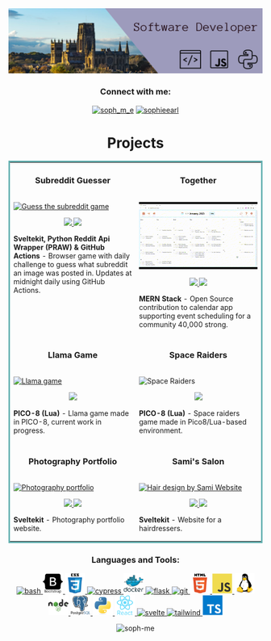 <a target="_blank" href="https://sophieearl.pages.dev/">
<img src="images/Untitled.png"/></a>

<h3 align="center">Connect with me:</h3>
<p align="center">
<a href="https://twitter.com/soph_m_e" target="blank"><img align="center" src="https://raw.githubusercontent.com/rahuldkjain/github-profile-readme-generator/master/src/images/icons/Social/twitter.svg" alt="soph_m_e" height="30" width="40" /></a>
<a href="https://linkedin.com/in/sophieearl" target="blank"><img align="center" src="https://raw.githubusercontent.com/rahuldkjain/github-profile-readme-generator/master/src/images/icons/Social/linked-in-alt.svg" alt="sophieearl" height="30" width="40" /></a>
</p>

<h1 align="center">Projects</h1>
<table bordercolor="#66b2b2">
  
  <tr>
    <td width="50%" valign="top">
      <h3 align="center">Subreddit Guesser</h3>
        <br />
        <a target="_blank" href="(https://redditguesser.pages.dev/">
            <img src="images/subredditGuesser.gif" width="100%" alt="Guess the subreddit game"/>
        </a>
        <br />
        <p align="center">
          
  <a href="https://github.com/soph-em/redditguesser" target="_blank">
    <img src="https://img.shields.io/static/v1?label=|&message=REPO&color=23555f&style=plastic&logo=github&logo-color=white"/>
  </a>  
  <a href="http://www.subredditguesser.com" target="_blank">
    <img src="https://img.shields.io/static/v1?label=|&message=WEBSITE&color=cdf998&style=plastic&logo=svelte&logo-color=white"/>
  </a>
      </p>
        <p><strong>Sveltekit, Python Reddit Api Wrapper (PRAW) & GitHub Actions</strong> - Browser game with daily challenge to guess what subreddit an image was posted in. Updates at midnight daily using GitHub Actions.</p>
    </td>
    <td width="50%" valign="top">
      <h3 align="center">Together</h3>
        <br />
      <a target="_blank" href="https://together.cyclic.app/">
            <img src="images/together.gif" width="100%"  alt="Together Calendar"/>
        </a>
        <br />
        <p align="center">
          
  <a href="https://github.com/Together-100Devs/Together" target="_blank">
    <img src="https://img.shields.io/static/v1?label=|&message=REPO&color=23555f&style=plastic&logo=github&logo-color=white"/>
  </a>
  <a href="https://together.cyclic.app/" target="_blank">
    <img src="https://img.shields.io/static/v1?label=|&message=WEBSITE&color=cdf998&style=plastic&logo=react&logo-color=white"/>
  </a>
      </p>
        <p><strong>MERN Stack</strong> - Open Source contribution to calendar app supporting event scheduling for a community 40,000 strong.</p>
    </td>
  </tr>
  
  <tr>
      <td width="50%" valign="top">
      <h3 align="center">Llama Game</h3>
        <br />
      <a target="_blank" href="https://together.cyclic.app/">
            <img src="images/llamagame.gif" width="100%"  alt="Llama game"/>
        </a>
        <br />
        <p align="center">
          
  <a href="https://github.com/soph-em/llamasurvivors" target="_blank">
    <img src="https://img.shields.io/static/v1?label=|&message=REPO&color=23555f&style=plastic&logo=github&logo-color=white"/>
  </a>
      </p>
        <p><strong>PICO-8 (Lua)</strong> - Llama game made in PICO-8, current work in progress.</p>
    </td>
   
<td width="50%" valign="top">
  <h3 align="center">Space Raiders</h3>
  <br />
  <a>
    <img src="images/spaceRaidersPico.gif" width="100%" alt="Space Raiders" />
  </a>
  <br />
  <p align="center">

  <a href="https://github.com/soph-em/pico8spaceraiderclone" target="_blank">
    <img src="https://img.shields.io/static/v1?label=|&message=REPO&color=23555f&style=plastic&logo=github&logo-color=white" />
  </a>
  <p><strong>PICO-8 (Lua)</strong> - Space raiders game made in Pico8/Lua-based environment.</p>
</td>



  </tr>
    <tr>
    <td width="50%" valign="top">
      <h3 align="center">Photography Portfolio</h3>
        <br />
        <a target="_blank" href="https://sophieearlphotography.pages.dev/">
            <img src="images/Screencast-from-2023-07-17-16-57-29.gif" width="100%" alt="Photography portfolio"/>
        </a>
        <br />
        <p align="center">
          
  <a href="https://github.com/soph-em/sophieearlphotography" target="_blank">
    <img src="https://img.shields.io/static/v1?label=|&message=REPO&color=23555f&style=plastic&logo=github&logo-color=white"/>
  </a>  
  <a href="https://sophieearlphotography.pages.dev/" target="_blank">
    <img src="https://img.shields.io/static/v1?label=|&message=WEBSITE&color=cdf998&style=plastic&logo=svelte&logo-color=white"/>
  </a>
      </p>
        <p><strong>Sveltekit</strong> - Photography portfolio website.</p>
    </td>
   <td width="50%" valign="top">
      <h3 align="center">Sami's Salon</h3>
      <br />
        <a target="_blank" href="https://hairdesignbysami.pages.dev/">
          <img src="images/hairbySammi.gif" width="100%" alt="Hair design by Sami Website"/>
        </a>
      <br />
        <p align="center">
  <a href="https://github.com/soph-em/HairDesignbySami" target="_blank">
    <img src="https://img.shields.io/static/v1?label=|&message=REPO&color=23555f&style=plastic&logo=github&logo-color=white"/>
  </a>
  <a href="https://hairdesignbysami.pages.dev/" target="_blank">
    <img src="https://img.shields.io/static/v1?label=|&message=WEBSITE&color=cdf998&style=plastic&logo=svelte&logo-color=white"/>
  </a>
      </p>
        <p><strong>Sveltekit</strong> - Website for a hairdressers.</p>
    </td>
  </tr>
</table>

<h3 align="center">Languages and Tools:</h3>
<p align="center"> <a href="https://www.gnu.org/software/bash/" target="_blank" rel="noreferrer"> <img src="https://www.vectorlogo.zone/logos/gnu_bash/gnu_bash-icon.svg" alt="bash" width="40" height="40"/> </a> <a href="https://getbootstrap.com" target="_blank" rel="noreferrer"> <img src="https://raw.githubusercontent.com/devicons/devicon/master/icons/bootstrap/bootstrap-plain-wordmark.svg" alt="bootstrap" width="40" height="40"/> </a> <a href="https://www.w3schools.com/css/" target="_blank" rel="noreferrer"> <img src="https://raw.githubusercontent.com/devicons/devicon/master/icons/css3/css3-original-wordmark.svg" alt="css3" width="40" height="40"/> </a> <a href="https://www.cypress.io" target="_blank" rel="noreferrer"> <img src="https://raw.githubusercontent.com/simple-icons/simple-icons/6e46ec1fc23b60c8fd0d2f2ff46db82e16dbd75f/icons/cypress.svg" alt="cypress" width="40" height="40"/> </a> <a href="https://www.docker.com/" target="_blank" rel="noreferrer"> <img src="https://raw.githubusercontent.com/devicons/devicon/master/icons/docker/docker-original-wordmark.svg" alt="docker" width="40" height="40"/> </a> <a href="https://flask.palletsprojects.com/" target="_blank" rel="noreferrer"> <img src="https://www.vectorlogo.zone/logos/pocoo_flask/pocoo_flask-icon.svg" alt="flask" width="40" height="40"/> </a> <a href="https://git-scm.com/" target="_blank" rel="noreferrer"> <img src="https://www.vectorlogo.zone/logos/git-scm/git-scm-icon.svg" alt="git" width="40" height="40"/> </a> <a href="https://www.w3.org/html/" target="_blank" rel="noreferrer"> <img src="https://raw.githubusercontent.com/devicons/devicon/master/icons/html5/html5-original-wordmark.svg" alt="html5" width="40" height="40"/> </a> <a href="https://developer.mozilla.org/en-US/docs/Web/JavaScript" target="_blank" rel="noreferrer"> <img src="https://raw.githubusercontent.com/devicons/devicon/master/icons/javascript/javascript-original.svg" alt="javascript" width="40" height="40"/> </a> <a href="https://www.linux.org/" target="_blank" rel="noreferrer"> <img src="https://raw.githubusercontent.com/devicons/devicon/master/icons/linux/linux-original.svg" alt="linux" width="40" height="40"/> </a> <a href="https://nodejs.org" target="_blank" rel="noreferrer"> <img src="https://raw.githubusercontent.com/devicons/devicon/master/icons/nodejs/nodejs-original-wordmark.svg" alt="nodejs" width="40" height="40"/> </a> <a href="https://www.postgresql.org" target="_blank" rel="noreferrer"> <img src="https://raw.githubusercontent.com/devicons/devicon/master/icons/postgresql/postgresql-original-wordmark.svg" alt="postgresql" width="40" height="40"/> </a> <a href="https://www.python.org" target="_blank" rel="noreferrer"> <img src="https://raw.githubusercontent.com/devicons/devicon/master/icons/python/python-original.svg" alt="python" width="40" height="40"/> </a> <a href="https://reactjs.org/" target="_blank" rel="noreferrer"> <img src="https://raw.githubusercontent.com/devicons/devicon/master/icons/react/react-original-wordmark.svg" alt="react" width="40" height="40"/> </a> <a href="https://svelte.dev" target="_blank" rel="noreferrer"> <img src="https://upload.wikimedia.org/wikipedia/commons/1/1b/Svelte_Logo.svg" alt="svelte" width="40" height="40"/> </a> <a href="https://tailwindcss.com/" target="_blank" rel="noreferrer"> <img src="https://www.vectorlogo.zone/logos/tailwindcss/tailwindcss-icon.svg" alt="tailwind" width="40" height="40"/> </a> <a href="https://www.typescriptlang.org/" target="_blank" rel="noreferrer"> <img src="https://raw.githubusercontent.com/devicons/devicon/master/icons/typescript/typescript-original.svg" alt="typescript" width="40" height="40"/> </a> </p>


<!-- <p align="center"> 
 
  <a href="https://www.w3.org/html/" target="_blank" rel="noreferrer"> <img src="https://raw.githubusercontent.com/devicons/devicon/master/icons/html5/html5-original-wordmark.svg" alt="html5" width="40" height="40"/> </a> 
  <a href="https://www.w3schools.com/css/" target="_blank" rel="noreferrer"> <img src="https://raw.githubusercontent.com/devicons/devicon/master/icons/css3/css3-original-wordmark.svg" alt="css3" width="40" height="40"/> </a> 
  <a href="https://www.cypress.io" target="_blank" rel="noreferrer"> <img src="https://raw.githubusercontent.com/simple-icons/simple-icons/6e46ec1fc23b60c8fd0d2f2ff46db82e16dbd75f/icons/cypress.svg" alt="cypress" width="40" height="40"/> </a> 
  <a href="https://developer.mozilla.org/en-US/docs/Web/JavaScript" target="_blank" rel="noreferrer"> <img src="https://raw.githubusercontent.com/devicons/devicon/master/icons/javascript/javascript-original.svg" alt="javascript" width="40" height="40"/> </a> 
  <a href="https://expressjs.com" target="_blank" rel="noreferrer"> <img src="https://raw.githubusercontent.com/devicons/devicon/master/icons/express/express-original-wordmark.svg" alt="express" width="40" height="40"/> </a> <a href="https://git-scm.com/" target="_blank" rel="noreferrer"> <img src="https://www.vectorlogo.zone/logos/git-scm/git-scm-icon.svg" alt="git" width="40" height="40"/> </a> 
  <a href="https://www.mongodb.com/" target="_blank" rel="noreferrer"> <img src="https://raw.githubusercontent.com/devicons/devicon/master/icons/mongodb/mongodb-original-wordmark.svg" alt="mongodb" width="40" height="40"/> </a> 
  <a href="https://nodejs.org" target="_blank" rel="noreferrer"> <img src="https://raw.githubusercontent.com/devicons/devicon/master/icons/nodejs/nodejs-original-wordmark.svg" alt="nodejs" width="40" height="40"/> </a> 
  <a href="https://www.python.org" target="_blank" rel="noreferrer"> <img src="https://raw.githubusercontent.com/devicons/devicon/master/icons/python/python-original.svg" alt="python" width="40" height="40"/> </a> 
  <a href="https://reactjs.org/" target="_blank" rel="noreferrer"> <img src="https://raw.githubusercontent.com/devicons/devicon/master/icons/react/react-original-wordmark.svg" alt="react" width="40" height="40"/> </a> 
  <a href="https://reactnative.dev/" target="_blank" rel="noreferrer"> <img src="https://reactnative.dev/img/header_logo.svg" alt="reactnative" width="40" height="40"/> </a> 
  <a href="https://www.sqlite.org/" target="_blank" rel="noreferrer"> <img src="https://www.vectorlogo.zone/logos/sqlite/sqlite-icon.svg" alt="sqlite" width="40" height="40"/> </a> 
  <a href="https://svelte.dev" target="_blank" rel="noreferrer"> <img src="https://upload.wikimedia.org/wikipedia/commons/1/1b/Svelte_Logo.svg" alt="svelte" width="40" height="40"/> </a> 
  <a href="https://tailwindcss.com/" target="_blank" rel="noreferrer"> <img src="https://www.vectorlogo.zone/logos/tailwindcss/tailwindcss-icon.svg" alt="tailwind" width="40" height="40"/> </a> 
  <a href="https://www.typescriptlang.org/" target="_blank" rel="noreferrer"> <img src="https://raw.githubusercontent.com/devicons/devicon/master/icons/typescript/typescript-original.svg" alt="typescript" width="40" height="40"/> </a> 
  <a href="https://www.linux.org/" target="_blank" rel="noreferrer"> <img src="https://raw.githubusercontent.com/devicons/devicon/master/icons/linux/linux-original.svg" alt="linux" width="40" height="40"/> </a> 
  <a href="https://www.gnu.org/software/bash/" target="_blank" rel="noreferrer"> <img src="https://www.vectorlogo.zone/logos/gnu_bash/gnu_bash-icon.svg" alt="bash" width="40" height="40"/> </a>
</p> -->

<p align="center"> <img src="https://komarev.com/ghpvc/?username=soph-me&label=Profile%20views&color=0e75b6&style=flat" alt="soph-me" /> </p>
